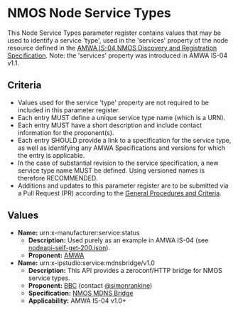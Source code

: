 # NMOS Node Service Types

This Node Service Types parameter register contains values that may be used to identify a service 'type', used in the 'services' property of the node resource defined in the [AMWA IS-04 NMOS Discovery and Registration Specification](https://github.com/AMWA-TV/nmos-discovery-registration). Note: the 'services' property was introduced in AMWA IS-04 v1.1.

## Criteria

- Values used for the service 'type' property are not required to be included in this parameter register.
- Each entry MUST define a unique service type name (which is a URN).
- Each entry MUST have a short description and include contact information for the proponent(s).
- Each entry SHOULD provide a link to a specification for the service type, as well as identifying any AMWA Specifications and versions for which the entry is applicable.
- In the case of substantial revision to the service specification, a new service type name MUST be defined. Using versioned names is therefore RECOMMENDED.
- Additions and updates to this parameter register are to be submitted via a Pull Request (PR) according to the [General Procedures and Criteria](../README.md#general-procedures-and-criteria).

## Values

- **Name:** urn:x-manufacturer:service:status
  - **Description:** Used purely as an example in AMWA IS-04 (see [nodeapi-self-get-200.json](https://amwa-tv.github.io/nmos-discovery-registration/tags/v1.3/examples/nodeapi-self-get-200.html)).
  - **Proponent:** [AMWA](https://github.com/AMWA-TV)
- **Name:** urn:x-ipstudio:service:mdnsbridge/v1.0
  - **Description:** This API provides a zeroconf/HTTP bridge for NMOS service types.
  - **Proponent:** [BBC](https://github.com/bbc) (contact [@simonrankine](https://github.com/simonrankine))
  - **Specification:** [NMOS MDNS Bridge](https://github.com/bbc/nmos-mdns-bridge)
  - **Applicability:** AMWA IS-04 v1.0+
